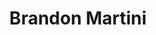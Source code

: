 ---
title: Brandon Martini
layout: main
inserts:
- template: about
  heading1: Brandon Martini
  heading2: Full Stack Software Engineer
  img: /pic.jpg
  sub: Software Engineer II
  sub2: USAble Life
  sub3: Bachelor of Science in Computer Science
  sub4: University of Arkansas at Little Rock
- template: projects
  heading1: Professional Projects
  heading2: Websites
  websites:
  - img: /fbd.png
    bg: bg-one
    heading3: Florida Blue Dental
    description: SSG website hosted on Netlify that utilizes composite UI applications on various pages.
    button_text: View
    button_link: https://www.floridabluedental.com
    bullets:
    - "Hugo SSG"
    - "Webpack"
    - "ReactJS"
    - "Bootstrap"
  - img: /hmsad.png
    bg: bg-two
    heading3: HMSA Dental
    description: SSG website hosted on Netlify, utilizing composite UI applications on various pages.
    button_text: View
    button_link: https://www.hmsadental.com
    bullets:
    - "Hugo SSG"
    - "Webpack"
    - "ReactJS"
    - "Bootstrap"
  - img: dentalxtra.png
    bg: bg-one
    heading3: Dental Xtra
    description: SSG website hosted on Netlify and injected via iframe on a partner website.
    button_text: View
    button_link: https://www.arkansasbluecross.com/members/dental-xtra
    bullets:
    - "Hugo SSG"
    - "Webpack"
    - "Bootstrap"
  heading4: Website Applications
  apps:
  - img: /opd.png
    bg: bg-two
    heading3: Dental Online Provider Directory
    description: An application that retrieves dental provider information. It leverages Azure Search Service, then displays map data using Bing Maps.
    buttons:
    - button_text: 'View #1'
      button_link: https://www.floridabluedental.com/members/find-a-dentist/
    - button_text: 'View #2'
      button_link: https://www.hmsadental.com/find-a-dentist
    - button_text: 'View #3'
      button_link: https://opd.arkansasdentalblue.com
    bullets:
    - "ReactJS"
    - "Azure Search Service"
    - "Azure Blob Storage"
    - "Bing Maps API"
    button_text: View
    button_link:
  - img: /d4h.png
    bg: bg-one
    heading3: Dental 4 Health
    description: An application that references user input to a SQL Server Database to verify a user is eligible for a service. If eligible, inserts a row into a specific table.
    buttons:
    - button_text: 'View #1'
      button_link: https://www.floridabluedental.com/members/enroll-in-oral-health-for-overall-health/
    - button_text: 'View #2'
      button_link: https://www.hmsadental.com/members/oral-health-for-total-health/enroll/
    - button_text: 'View #3'
      button_link: https://www.arkansasbluecross.com/members/dental-xtra/enroll
    bullets:
    - ".NET Core 3.1"
    - "ReactJS"
    - "Microsoft SQL Server"
    - "Dapper ORM"
    button_text: View
    button_link:  
  - img: /documents.png
    bg: bg-two
    heading3: Public Document Display
    description: An application that pulls documents from a CDN with searching capabilites. Driven by a composite UI developed with ReactJS. Injectable into multiple webpages and inherits partner branding guidelines.
    buttons:
    - button_text: 'View #1'
      button_link: https://www.floridabluedental.com/documents/
    - button_text: 'View #2'
      button_link: https://ar-dentalxtra.dentaltotalhealth.com/documents/
    bullets:
    - "ReactJS"
    - "Webpack"
    - ".NET Core Console App"
  - img: /fees.png
    bg: bg-one
    heading3: Provider Fee Schedule Lookup
    description: An application that verifies a providers NPI and delivers relative documents. Secured by Google ReCaptcha V2. Injectable into multiple webpages and inherits partner branding guidelines.
    buttons:
    - button_text: 'View #1'
      button_link: https://www.floridabluedental.com/providers/fee-schedules/
    - button_text: 'View #2'
      button_link: https://www.hmsadental.com/providers/fee-schedules/
    bullets:
    - "ReactJS"
    - "Webpack"
    - "Google ReCaptcha V2"
    - "Azure Function (C#)"
- template: resume
  heading1: Resume
  pdf: 'Brandon K Martini Resume.pdf'
  doc: 'Brandon K Martini Resume.doc'
- template: contact
  heading1: Contact
  

---